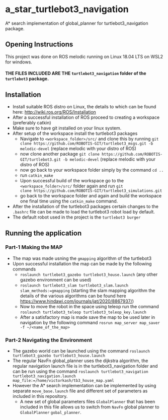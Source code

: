 # a_star_turtlebot3_navigation
A* search implementation of global_planner for turtlebot3_navigation package.

## Opening Instructions
This project was done on ROS melodic running on Linux 18.04 LTS on WSL2 for windows.

#### **THE FILES INCLUDED ARE THE `turtlebot3_navigation` folder of the `turtlebot3` package.**

## Installation
* Install suitable ROS distro on Linux, the details to which can be found here: http://wiki.ros.org/ROS/Installation
* After a successful installation of ROS proceed to creating a workspace (preferably catkin)
* Make sure to have git installed on your linux system.
* After setup of the workspace install the turtlebot3 packages
  * Navigate to `<workspace_folder>/src/` and clone this by running `git clone https://github.com/ROBOTIS-GIT/turtlebot3_msgs.git -b melodic-devel` (replace melodic with your distro of ROS)
  * now clone another package `git clone https://github.com/ROBOTIS-GIT/turtlebot3.git -b melodic-devel` (replace melodic with your distro of ROS)
  * now go back to your workspace folder simply by the command `cd ..`
  * run `catkin_make`
  * Upon successful build of the workspace go to the `<workspace_folder>/src/` folder again and run `git clone https://github.com/ROBOTIS-GIT/turtlebot3_simulations.git`
  * go back to the workspace folder and again and build the workspace one final time using the `catkin_make` command.
* After the installation of the turtlebot3 packages certain changes to the `.bashrc` file can be made to load the turtlebot3 robot load by default.
* The default robot  used in the project is the `turtlebot3 burger`
## Running the application
### Part-1 Making the MAP
* The map was made usning the `gmapping` algorithm of the turtlebot3
* Upon successful installation the map can be made by the following commands
  * `roslaunch turtlebot3_gazebo turtlebot3_house.launch` (any other gazebo environment can be used)
  * `roslaunch turtlebot3_slam turtlebot3_slam.launch slam_methods:=gmapping` (starting the slam mapping algorithm the details of the various algorithms can be found here https://www.hindawi.com/journals/jat/2020/8867937/)
  * Now to move the robot in the space using teleop run the command `roslaunch turtlebot3_teleop turtlebot3_teleop_key.launch`
  * After a satisfactory map is made save the map to be used later in navigation by the following command `rosrun map_server map_saver -f ~/<name_of_the_map>`
### Part-2 Navigating the Environment
* The gazebo world can be launched using the command `roslaunch turtlebot3_gazebo turtlebot3_house.launch`
* The regular NavFn global_planner uses the dijkstra algorithm, the regular navigation launch file is in the turtlebot3_navigation folder and can be run using the command `roslaunch turtlebot3_navigation turtlebot3_navigation.launch map_file:=/home/victorkash/tb3_house_map.yaml`
* However the A* search implementation can be implemented by using separate `move_base.launch` file and different set of parameters as included in this repository.
  * A new set of global parameters files `GlobalPlanner` that has been included in this file allows us to switch from `NavFn` global planner to `GlobalPlanner` `gobal_planner`.
